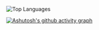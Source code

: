 ![Top Languages](https://github-readme-stats.vercel.app/api/top-langs/?username=jojononstop&theme=vue-dark&line_height=22&layout=compact&hide=less)


[![Ashutosh's github activity graph](https://github-readme-activity-graph.vercel.app/graph?username=jojononstop&bg_color=000000&color=ffffff&line=9e4c98&point=fbff00&area=true&hide_border=true)](https://github.com/ashutosh00710/github-readme-activity-graph)
